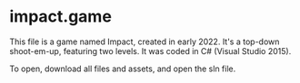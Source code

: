 # impact.game
This file is a game named Impact, created in early 2022. It's a top-down shoot-em-up, featuring two levels. It was coded in C# (Visual Studio 2015).

To open, download all files and assets, and open the sln file.
